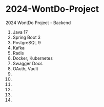 # 2024-WontDo-Project
2024 WontDo Project - Backend
1. Java 17
2. Spring Boot 3
3. PostgreSQL 9
4. Kafka
5. Radis
6. Docker, Kubernetes
7. Swagger Docs
8. OAuth, Vault
9.
10.
11.
12.
13.
14.
